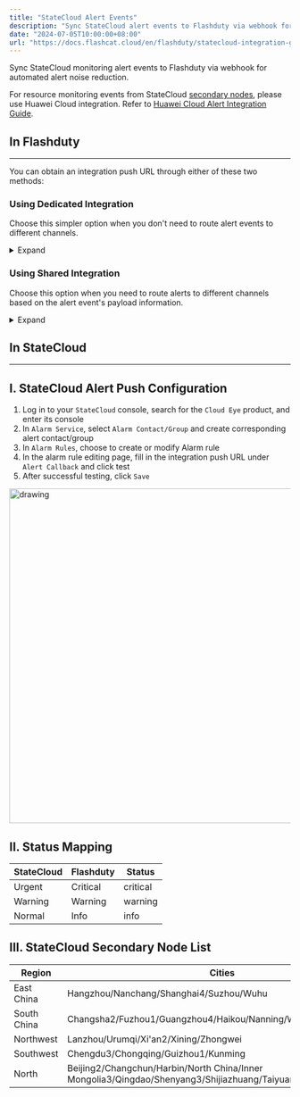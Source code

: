 ```yaml
---
title: "StateCloud Alert Events"
description: "Sync StateCloud alert events to Flashduty via webhook for automated alert noise reduction"
date: "2024-07-05T10:00:00+08:00"
url: "https://docs.flashcat.cloud/en/flashduty/statecloud-integration-guide"
---
```


Sync StateCloud monitoring alert events to Flashduty via webhook for automated alert noise reduction.

For resource monitoring events from StateCloud [secondary nodes](#secondary-nodes), please use Huawei Cloud integration. Refer to [Huawei Cloud Alert Integration Guide](https://docs.flashcat.cloud/en/flashduty/huawei-ces-integration-guide?nav=01JCQ7A4N4WRWNXW8EWEHXCMF5).


<div class="hide">

## In Flashduty
---
You can obtain an integration push URL through either of these two methods:

### Using Dedicated Integration

Choose this simpler option when you don't need to route alert events to different channels.

<details>
  <summary>Expand</summary>
  
  1. Go to the Flashduty console, select **Channel**, and enter a channel's details page
  2. Select the **Integration** tab, click **Add Integration** to enter the integration page
  3. Select **StateCloud** integration and click **Save** to generate a card
  4. Click the generated card to view the **push URL**, copy it for later use, and you're done

</details>

### Using Shared Integration

Choose this option when you need to route alerts to different channels based on the alert event's payload information.

<details>
  <summary>Expand</summary>
  
  1. Go to the Flashduty console, select **Integration Center=>Alert Events** to enter the integration selection page
  2. Select **StateCloud** integration:
        - **Integration Name**: Define a name for this integration
  3. Click **Save** and copy the newly generated **push URL** for later use
  4. Click **Create Route** to configure routing rules for the integration. You can match different alerts to different channels based on conditions, or set a default channel as a fallback and adjust as needed later
  5. Done
    
</details>
</div>

## In StateCloud
---

<div class="md-block">

## I. StateCloud Alert Push Configuration

1. Log in to your `StateCloud` console, search for the `Cloud Eye` product, and enter its console
2. In `Alarm Service`, select `Alarm Contact/Group` and create corresponding alert contact/group
3. In `Alarm Rules`, choose to create or modify Alarm rule
4. In the alarm rule editing page, fill in the integration <span class='integration_url' >push URL</span> under `Alert Callback` and click test
5. After successful testing, click `Save`

<img alt="drawing" width="600" src="https://download.flashcat.cloud/flashduty/doc/en/fd/state-1.png" />

</dev>

## II. Status Mapping

<div class="md-block">

| StateCloud | Flashduty | Status |
| ---------- | --------- | ------ |
| Urgent     | Critical  | critical |
| Warning    | Warning   | warning |
| Normal     | Info      | info |

## III. StateCloud Secondary Node List<span id="secondary-nodes"></span>

| Region | Cities |
| ---------- | -------- | 
| East China | Hangzhou/Nanchang/Shanghai4/Suzhou/Wuhu | 
| South China | Changsha2/Fuzhou1/Guangzhou4/Haikou/Nanning/Wuhan2 | 
| Northwest | Lanzhou/Urumqi/Xi'an2/Xining/Zhongwei | 
| Southwest | Chengdu3/Chongqing/Guizhou1/Kunming |
| North | Beijing2/Changchun/Harbin/North China/Inner Mongolia3/Qingdao/Shenyang3/Shijiazhuang/Taiyuan/Tianjin/Zhengzhou |

</div>
